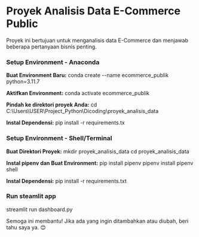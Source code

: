 # Proyek Analisis Data E-Commerce Public

Proyek ini bertujuan untuk menganalisis data E-Commerce dan menjawab beberapa pertanyaan bisnis penting.

### Setup Environment - Anaconda

**Buat Environment Baru:**
conda create --name ecommerce_publik python=3.11.7

**Aktifkan Environment:**
conda activate ecommerce_publik

**Pindah ke direktori proyek Anda:**
cd C:\Users\USER\Project_Python\Dicoding\proyek_analisis_data

**Instal Dependensi:**
pip install -r requirements.tx

### Setup Environment - Shell/Terminal

**Buat Direktori Proyek:**
mkdir proyek_analisis_data
cd proyek_analisis_data

**Instal pipenv dan Buat Environment:**
pip install pipenv
pipenv install
pipenv shell

**Instal Dependensi:**
pip install -r requirements.txt

### Run steamlit app
streamlit run dashboard.py


Semoga ini membantu! Jika ada yang ingin ditambahkan atau diubah, beri tahu saya ya. 😊
